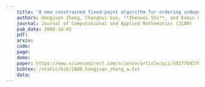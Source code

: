 ```yaml
---
    title: "A new constrained fixed-point algorithm for ordering independent components"
    authors: Hongjuan Zhang, Chonghui Guo, **Zhenwei Shi**, and Enmin Feng
    journal: Journal of Computational and Applied Mathematics (JCAM)
    pub_date: 2008-10-01
    pdf: 
    arxiv: 
    code: 
    page: 
    demo: 
    paper: https://www.sciencedirect.com/science/article/pii/S0377042707004852
    bibtex: /static/bib/2008_hongjuan_zhang_a.txt
    data:
---
```

    